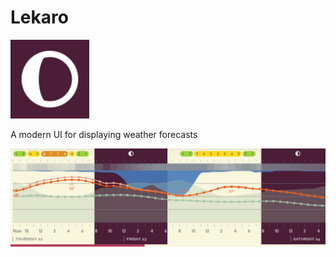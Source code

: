 # Lekaro

<img src="./logo.svg" width="126" height="126"/>

A modern UI for displaying weather forecasts

![Screenshot](./screenshot.png)
